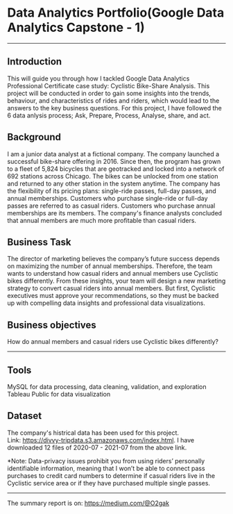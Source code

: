 # Data Analytics Portfolio(Google Data Analytics Capstone - 1)

---

## Introduction
This will guide you through how I tackled Google Data Analytics Professional Certificate case study: Cyclistic Bike-Share Analysis. This project will be conducted in order to gain some insights into the trends, behaviour, and characteristics of rides and riders, which would lead to the answers to the key business questions. For this project, I have followed the 6 data anlysis process; Ask, Prepare, Process, Analyse, share, and act.

## Background
I am a junior data analyst at a fictional company. The company launched a successful bike-share offering in 2016. Since then, the program has grown to a fleet of 5,824 bicycles that are geotracked and locked into a network of 692 stations across Chicago. The bikes can be unlocked from one station and returned to any other station in the system anytime. The company has the flexibility of its pricing plans: single-ride passes, full-day passes, and annual memberships. Customers who purchase single-ride or full-day passes are referred to as casual riders. Customers who purchase annual memberships are its members.
The company's finance analysts concluded that annual members are much more profitable than casual riders.

## Business Task
The director of marketing believes the company’s future success depends on maximizing the number of annual memberships. Therefore, the team wants to understand how casual riders and annual members use Cyclistic bikes differently. From these insights, your team will design a new marketing strategy to convert casual riders into annual members. But first, Cyclistic executives must approve your recommendations, so they must be backed up with compelling data insights and professional data visualizations.

## Business objectives
How do annual members and casual riders use Cyclistic bikes differently?

---

## Tools
MySQL for data processing, data cleaning, validation, and exploration  
Tableau Public for data visualization

## Dataset
The company's histrical data has been used for this project.  
Link: https://divvy-tripdata.s3.amazonaws.com/index.html. 
I have downloaded 12 files of 2020-07 - 2021-07 from the above link.

*Note: Data-privacy issues prohibit you from using riders’ personally identifiable information, meaning that I won’t be able to connect pass purchases to credit card numbers to determine if casual riders live in the Cyclistic service area or if they have purchased multiple single passes.

---

The summary report is on:
https://medium.com/@O2gak

